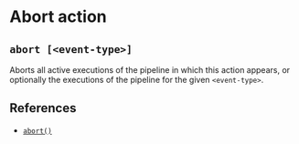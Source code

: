 # Abort action

## `abort [<event-type>]`

Aborts all active executions of the pipeline in which this action appears, or
optionally the executions of the pipeline for the given `<event-type>`.

## References

- [`abort()`](https://developer.mozilla.org/docs/Web/API/AbortController/abort)
